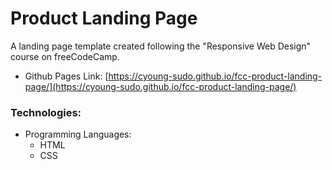# Product Landing Page
A landing page template created following the "Responsive Web Design" course on freeCodeCamp.
* Github Pages Link: [https://cyoung-sudo.github.io/fcc-product-landing-page/](https://cyoung-sudo.github.io/fcc-product-landing-page/)

### Technologies:
* Programming Languages:
  * HTML
  * CSS